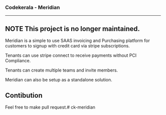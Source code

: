 ### Codekerala - Meridian

---
**NOTE**
This project is no longer maintained.
---

Meridian is a simple to use SAAS invoicing and Purchasing platform for customers to signup with credit card via stripe subscriptions.

Tenants can use stripe connect to receive payments without PCI Compliance.

Tenants can create multiple teams and invite members.

Meridian can also be setup as a standalone solution.

## Contibution

Feel free to make pull request.# ck-meridian
